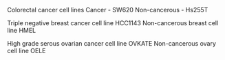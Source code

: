 Colorectal cancer cell lines
Cancer - SW620
Non-cancerous - Hs255T

Triple negative breast cancer cell line
HCC1143
Non-cancerous breast cell line 
HMEL

High grade serous ovarian cancer cell line
OVKATE
Non-cancerous ovary cell line 
OELE
